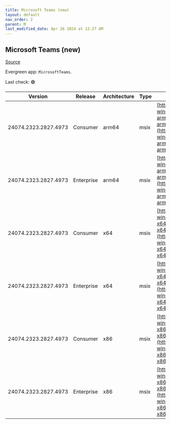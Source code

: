 ```yaml
---
title: Microsoft Teams (new)
layout: default
nav_order: 2
parent: M
last_modified_date: Apr 26 2024 at 12:27 AM
---
```


## Microsoft Teams (new)

[Source](https://www.microsoft.com/teams)

Evergreen app: `MicrosoftTeams`. 

Last check: 🟢

| Version              | Release    | Architecture | Type | URI                                                                                                                                                                                                                          |
| -------------------- | ---------- | ------------ | ---- | ---------------------------------------------------------------------------------------------------------------------------------------------------------------------------------------------------------------------------- |
| 24074.2323.2827.4973 | Consumer   | arm64        | msix | [https://statics.teams.cdn.office.net/production-windows-arm64/24074.2323.2827.4973/MicrosoftTeams-arm64.msix](https://statics.teams.cdn.office.net/production-windows-arm64/24074.2323.2827.4973/MicrosoftTeams-arm64.msix) |
| 24074.2323.2827.4973 | Enterprise | arm64        | msix | [https://statics.teams.cdn.office.net/production-windows-arm64/24074.2323.2827.4973/MSTeams-arm64.msix](https://statics.teams.cdn.office.net/production-windows-arm64/24074.2323.2827.4973/MSTeams-arm64.msix)               |
| 24074.2323.2827.4973 | Consumer   | x64          | msix | [https://statics.teams.cdn.office.net/production-windows-x64/24074.2323.2827.4973/MicrosoftTeams-x64.msix](https://statics.teams.cdn.office.net/production-windows-x64/24074.2323.2827.4973/MicrosoftTeams-x64.msix)         |
| 24074.2323.2827.4973 | Enterprise | x64          | msix | [https://statics.teams.cdn.office.net/production-windows-x64/24074.2323.2827.4973/MSTeams-x64.msix](https://statics.teams.cdn.office.net/production-windows-x64/24074.2323.2827.4973/MSTeams-x64.msix)                       |
| 24074.2323.2827.4973 | Consumer   | x86          | msix | [https://statics.teams.cdn.office.net/production-windows-x86/24074.2323.2827.4973/MicrosoftTeams-x86.msix](https://statics.teams.cdn.office.net/production-windows-x86/24074.2323.2827.4973/MicrosoftTeams-x86.msix)         |
| 24074.2323.2827.4973 | Enterprise | x86          | msix | [https://statics.teams.cdn.office.net/production-windows-x86/24074.2323.2827.4973/MSTeams-x86.msix](https://statics.teams.cdn.office.net/production-windows-x86/24074.2323.2827.4973/MSTeams-x86.msix)                       |
